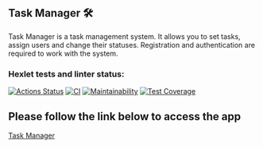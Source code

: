 ## Task Manager 🛠
Task Manager is a task management system. It allows you to set tasks, assign users and change their statuses. Registration and authentication are required to work with the system.

### Hexlet tests and linter status:
[![Actions Status](https://github.com/Amanetes/backend-project-lvl4/workflows/hexlet-check/badge.svg)](https://github.com/Amanetes/backend-project-lvl4/actions)
[![CI](https://github.com/Amanetes/backend-project-lvl4/actions/workflows/main.yml/badge.svg)](https://github.com/Amanetes/backend-project-lvl4/actions/workflows/main.yml)
[![Maintainability](https://api.codeclimate.com/v1/badges/503a1731ed926629c56b/maintainability)](https://codeclimate.com/github/Amanetes/backend-project-lvl4/maintainability)
[![Test Coverage](https://api.codeclimate.com/v1/badges/503a1731ed926629c56b/test_coverage)](https://codeclimate.com/github/Amanetes/backend-project-lvl4/test_coverage)

## Please follow the link below to access the app
[Task Manager](https://amanetes-task-manager.herokuapp.com "You Like Huey Lewis And The News?")

